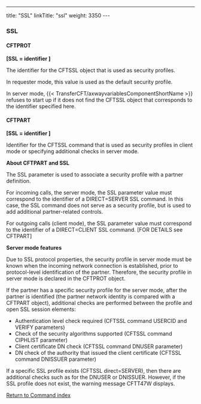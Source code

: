 ---
title: "SSL"
linkTitle: "ssl"
weight: 3350
---<span id="SSL"></span>

### SSL

#### CFTPROT

****[SSL = identifier ]****

The identifier for the CFTSSL object that is used as security profiles.

In requester mode, this value is used as the default security profile.

In server mode, {{< TransferCFT/axwayvariablesComponentShortName  >}} refuses to start up if it does not find
the CFTSSL object that corresponds to the identifier specified here.

#### CFTPART

****[SSL = identifier ]****

Identifier for the CFTSSL command that
is used as security profiles in client mode or specifying additional checks
in server mode.

****About CFTPART and SSL****

The SSL parameter is used to associate a security profile with a partner definition.

For incoming calls, the server mode, the SSL parameter value must correspond to the identifier of a DIRECT=SERVER SSL command. In this case, the SSL command does not serve as a security profile, but is used to add additional partner-related controls.

For outgoing calls (client mode), the SSL parameter value must correspond to the identifier of a DIRECT=CLIENT SSL command. [FOR DETAILS see CFTPART]

****Server mode features****

Due to SSL protocol properties, the security profile in server mode must be known when the incoming network connection is established, prior to protocol-level identification of the partner. Therefore, the security profile in server mode is declared in the CFTPROT object.

If the partner has a specific security profile for the server mode, after the partner is identified (the partner network identity is compared with a CFTPART object), additional checks are performed between the profile and open SSL session elements:

- Authentication level check required (CFTSSL command USERCID and VERIFY parameters)
- Check of the security algorithms supported (CFTSSL command CIPHLIST parameter)
- Client certificate DN check (CFTSSL command DNUSER parameter)
- DN check of the authority that issued the client certificate (CFTSSL command DNISSUER parameter)

If a specific SSL profile exists (CFTSSL direct=SERVER), then there are additional checks such as for the DNUSER or DNISSUER. However, if the SSL profile does not exist, the warning message CFTT47W displays.

[Return to Command index](../../)
